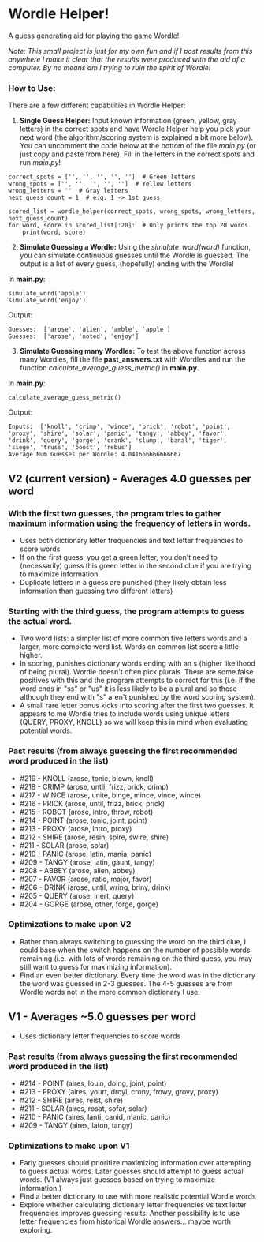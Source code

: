 # Wordle Helper!

A guess generating aid for playing the game [Wordle](https://www.powerlanguage.co.uk/wordle/)!

_Note: This small project is just for my own fun and if I post results from this anywhere I make it clear that the results were produced with the aid of a computer. By no means am I trying to ruin the spirit of Wordle!_

### How to Use:
There are a few different capabilities in Wordle Helper:
1. **Single Guess Helper:** Input known information (green, yellow, gray letters) in the correct spots and have Wordle Helper help you pick your next word (the algorithm/scoring system is explained a bit more below). You can uncomment the code below at the bottom of the file _main.py_ (or just copy and paste from here). Fill in the letters in the correct spots and run _main.py_!
```
correct_spots = ['', '', '', '', '']  # Green letters
wrong_spots = ['', '', '', '', '']  # Yellow letters
wrong_letters = ''  # Gray letters
next_guess_count = 1  # e.g. 1 -> 1st guess

scored_list = wordle_helper(correct_spots, wrong_spots, wrong_letters, next_guess_count)
for word, score in scored_list[:20]:  # Only prints the top 20 words
    print(word, score)
```
2. **Simulate Guessing a Wordle:** Using the _simulate_word(word)_ function, you can simulate continuous guesses until the Wordle is guessed. The output is a list of every guess, (hopefully) ending with the Wordle!

In **main.py**:
```
simulate_word('apple')
simulate_word('enjoy')
```
Output:
```
Guesses:  ['arose', 'alien', 'amble', 'apple']
Guesses:  ['arose', 'noted', 'enjoy']
```
3. **Simulate Guessing many Wordles:** To test the above function across many Wordles, fill the file **past_answers.txt** with Wordles and run the function _calculate_average_guess_metric()_ in **main.py**.

In **main.py**:
```
calculate_average_guess_metric()
```
Output:
```
Inputs:  ['knoll', 'crimp', 'wince', 'prick', 'robot', 'point', 'proxy', 'shire', 'solar', 'panic', 'tangy', 'abbey', 'favor', 'drink', 'query', 'gorge', 'crank', 'slump', 'banal', 'tiger', 'siege', 'truss', 'boost', 'rebus']
Average Num Guesses per Wordle: 4.041666666666667
```

## V2 (current version) - Averages 4.0 guesses per word
### With the first two guesses, the program tries to gather maximum information using the frequency of letters in words.
- Uses both dictionary letter frequencies and text letter frequencies to score words
- If on the first guess, you get a green letter, you don't need to (necessarily) guess this green letter in the second clue if you are trying to maximize information.
- Duplicate letters in a guess are punished (they likely obtain less information than guessing two different letters)
### Starting with the third guess, the program attempts to guess the actual word.
- Two word lists: a simpler list of more common five letters words and a larger, more complete word list. Words on common list score a little higher.
- In scoring, punishes dictionary words ending with an s (higher likelihood of being plural). Wordle doesn't often pick plurals. There are some false positives with this and the program attempts to correct for this (i.e. if the word ends in "ss" or "us" it is less likely to be a plural and so these although they end with "s" aren't punished by the word scoring system).
- A small rare letter bonus kicks into scoring after the first two guesses. It appears to me Wordle tries to include words using unique letters (QUERY, PROXY, KNOLL) so we will keep this in mind when evaluating potential words.

### Past results (from always guessing the first recommended word produced in the list)
- #219 - KNOLL (arose, tonic, blown, knoll)
- #218 - CRIMP (arose, until, frizz, brick, crimp)
- #217 - WINCE (arose, unite, binge, mince, vince, wince)
- #216 - PRICK (arose, until, frizz, brick, prick)
- #215 - ROBOT (arose, intro, throw, robot)
- #214 - POINT (arose, tonic, joint, point)
- #213 - PROXY (arose, intro, proxy)
- #212 - SHIRE (arose, resin, spire, swire, shire)
- #211 - SOLAR (arose, solar)
- #210 - PANIC (arose, latin, mania, panic)
- #209 - TANGY (arose, latin, gaunt, tangy)
- #208 - ABBEY (arose, alien, abbey)
- #207 - FAVOR (arose, ratio, major, favor)
- #206 - DRINK (arose, until, wring, briny, drink)
- #205 - QUERY (arose, inert, query)
- #204 - GORGE (arose, other, forge, gorge)

### Optimizations to make upon V2
- Rather than always switching to guessing the word on the third clue, I could base when the switch happens on the number of possible words remaining (i.e. with lots of words remaining on the third guess, you may still want to guess for maximizing information).
- Find an even better dictionary. Every time the word was in the dictionary the word was guessed in 2-3 guesses. The 4-5 guesses are from Wordle words not in the more common dictionary I use.

## V1 - Averages ~5.0 guesses per word
- Uses dictionary letter frequencies to score words
### Past results (from always guessing the first recommended word produced in the list)
- #214 - POINT (aires, louin, doing, joint, point)
- #213 - PROXY (aires, yourt, droyl, crony, frowy, grovy, proxy)
- #212 - SHIRE (aires, reist, shire)
- #211 - SOLAR (aires, rosat, sofar, solar)
- #210 - PANIC (aires, lanti, canid, manic, panic)
- #209 - TANGY (aires, laton, tangy)

### Optimizations to make upon V1
- Early guesses should prioritize maximizing information over attempting to guess actual words. Later guesses should attempt to guess actual words. (V1 always just guesses based on trying to maximize information.)
- Find a better dictionary to use with more realistic potential Wordle words
- Explore whether calculating dictionary letter frequencies vs text letter frequencies improves guessing results. Another possibility is to use letter frequencies from historical Wordle answers... maybe worth exploring.
